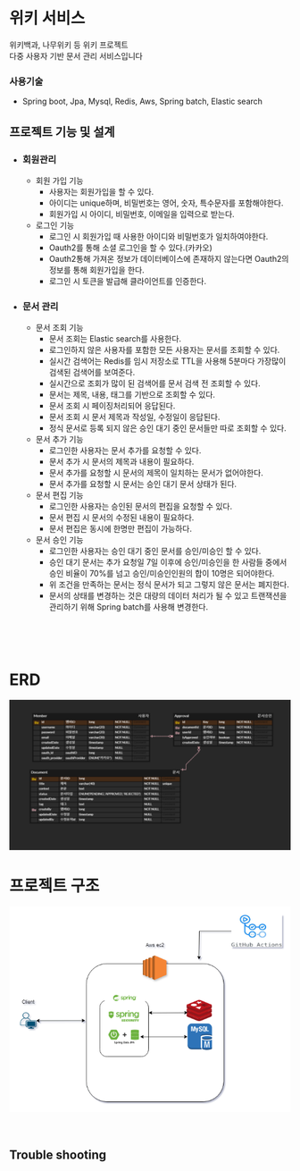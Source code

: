 # 위키 서비스

위키백과, 나무위키 등 위키 프로젝트 <br/>
다중 사용자 기반 문서 관리 서비스입니다

### 사용기술 
* Spring boot, Jpa, Mysql, Redis, Aws, Spring batch, Elastic search

## 프로젝트 기능 및 설계
* ### 회원관리
  * 회원 가입 기능
    * 사용자는 회원가입을 할 수 있다.
    * 아이디는 unique하며, 비밀번호는 영어, 숫자, 특수문자를 포함해야한다.
    * 회원가입 시 아이디, 비밀번호, 이메일을 입력으로 받는다.
  * 로그인 기능
    * 로그인 시 회원가입 때 사용한 아이디와 비밀번호가 일치하여야한다.
    * Oauth2를 통해 소셜 로그인을 할 수 있다.(카카오)
    * Oauth2통해 가져온 정보가 데이터베이스에 존재하지 않는다면 Oauth2의 정보를 통해 회원가입을 한다.
    * 로그인 시 토큰을 발급해 클라이언트를 인증한다. 
    
* ### 문서 관리
  * 문서 조회 기능
    * 문서 조회는 Elastic search를 사용한다. 
    * 로그인하지 않은 사용자를 포함한 모든 사용자는 문서를 조회할 수 있다.
    * 실시간 검색어는 Redis를 임시 저장소로 TTL을 사용해 5분마다 가장많이 검색된 검색어를 보여준다.
    * 실시간으로 조회가 많이 된 검색어를 문서 검색 전 조회할 수 있다.
    * 문서는 제목, 내용, 태그를 기반으로 조회할 수 있다.
    * 문서 조회 시 페이징처리되어 응답된다.
    * 문서 조회 시 문서 제목과 작성일, 수정일이 응답된다.
    * 정식 문서로 등록 되지 않은 승인 대기 중인 문서들만 따로 조회할 수 있다.
  * 문서 추가 기능
    * 로그인한 사용자는 문서 추가를 요청할 수 있다.
    * 문서 추가 시 문서의 제목과 내용이 필요하다. 
    * 문서 추가를 요청할 시 문서의 제목이 일치하는 문서가 없어야한다. 
    * 문서 추가를 요청할 시 문서는 승인 대기 문서 상태가 된다.
  * 문서 편집 기능 
    * 로그인한 사용자는 승인된 문서의 편집을 요청할 수 있다.
    * 문서 편집 시 문서의 수정된 내용이 필요하다.
    * 문서 편집은 동시에 한명만 편집이 가능하다.
  * 문서 승인 기능 
    * 로그인한 사용자는 승인 대기 중인 문서를 승인/미승인 할 수 있다.
    * 승인 대기 문서는 추가 요청일 7일 이후에 승인/미승인을 한 사람들 중에서 승인 비율이 70%를 넘고 승인/미승인인원의 합이 10명은 되어야한다.
    * 위 조건을 만족하는 문서는 정식 문서가 되고 그렇지 않은 문서는 폐지한다.
    * 문서의 상태를 변경하는 것은 대량의 데이터 처리가 될 수 있고 트랜잭션을 관리하기 위해 Spring batch를 사용해 변경한다.

<br/><br/><br/>
# ERD
![img_4.png](img_4.png)
# 프로젝트 구조
![img_1.png](img_1.png)

<br/>

## Trouble shooting